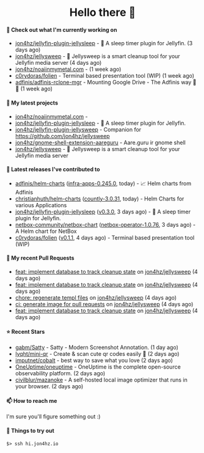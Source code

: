 <h1 align=center>Hello there 👋</h1>

#### 👷 Check out what I'm currently working on

- [jon4hz/jellyfin-plugin-jellysleep](https://github.com/jon4hz/jellyfin-plugin-jellysleep) - 🌙 A sleep timer plugin for Jellyfin. (3 days ago)
- [jon4hz/jellysweep](https://github.com/jon4hz/jellysweep) - 🧹 Jellysweep is a smart cleanup tool for your Jellyfin media server (4 days ago)
- [jon4hz/noaiinmymetal.com](https://github.com/jon4hz/noaiinmymetal.com) -  (1 week ago)
- [c0rydoras/folien](https://github.com/c0rydoras/folien) - Terminal based presentation tool (WIP) (1 week ago)
- [adfinis/adfinis-rclone-mgr](https://github.com/adfinis/adfinis-rclone-mgr) - Mounting Google Drive - The Adfinis way 🧙✨ (1 week ago)

#### 🌱 My latest projects

- [jon4hz/noaiinmymetal.com](https://github.com/jon4hz/noaiinmymetal.com) - 
- [jon4hz/jellyfin-plugin-jellysleep](https://github.com/jon4hz/jellyfin-plugin-jellysleep) - 🌙 A sleep timer plugin for Jellyfin.
- [jon4hz/jellyfin-plugin-jellysweep](https://github.com/jon4hz/jellyfin-plugin-jellysweep) - Companion for https://github.com/jon4hz/jellysweep
- [jon4hz/gnome-shell-extension-aareguru](https://github.com/jon4hz/gnome-shell-extension-aareguru) - Aare.guru ir gnome shell
- [jon4hz/jellysweep](https://github.com/jon4hz/jellysweep) - 🧹 Jellysweep is a smart cleanup tool for your Jellyfin media server

#### 🔭 Latest releases I've contributed to

- [adfinis/helm-charts](https://github.com/adfinis/helm-charts) ([infra-apps-0.245.0](https://github.com/adfinis/helm-charts/releases/tag/infra-apps-0.245.0), today) - 📈 Helm charts from Adfinis
- [christianhuth/helm-charts](https://github.com/christianhuth/helm-charts) ([countly-3.0.31](https://github.com/christianhuth/helm-charts/releases/tag/countly-3.0.31), today) - Helm Charts for various Applications
- [jon4hz/jellyfin-plugin-jellysleep](https://github.com/jon4hz/jellyfin-plugin-jellysleep) ([v0.3.0](https://github.com/jon4hz/jellyfin-plugin-jellysleep/releases/tag/v0.3.0), 3 days ago) - 🌙 A sleep timer plugin for Jellyfin.
- [netbox-community/netbox-chart](https://github.com/netbox-community/netbox-chart) ([netbox-operator-1.0.76](https://github.com/netbox-community/netbox-chart/releases/tag/netbox-operator-1.0.76), 3 days ago) - A Helm chart for NetBox
- [c0rydoras/folien](https://github.com/c0rydoras/folien) ([v0.1.1](https://github.com/c0rydoras/folien/releases/tag/v0.1.1), 4 days ago) - Terminal based presentation tool (WIP)

#### 🔨 My recent Pull Requests

- [feat: implement database to track cleanup state](https://github.com/jon4hz/jellysweep/pull/70) on [jon4hz/jellysweep](https://github.com/jon4hz/jellysweep) (4 days ago)
- [feat: implement database to track cleanup state](https://github.com/jon4hz/jellysweep/pull/69) on [jon4hz/jellysweep](https://github.com/jon4hz/jellysweep) (4 days ago)
- [chore: regenerate templ files](https://github.com/jon4hz/jellysweep/pull/68) on [jon4hz/jellysweep](https://github.com/jon4hz/jellysweep) (4 days ago)
- [ci: generate image for pull requests](https://github.com/jon4hz/jellysweep/pull/67) on [jon4hz/jellysweep](https://github.com/jon4hz/jellysweep) (4 days ago)
- [feat: implement database to track cleanup state](https://github.com/jon4hz/jellysweep/pull/66) on [jon4hz/jellysweep](https://github.com/jon4hz/jellysweep) (4 days ago)

#### ⭐ Recent Stars

- [gabm/Satty](https://github.com/gabm/Satty) - Satty - Modern Screenshot Annotation. (1 day ago)
- [lyqht/mini-qr](https://github.com/lyqht/mini-qr) - Create &amp; scan cute qr codes easily 👾 (2 days ago)
- [imputnet/cobalt](https://github.com/imputnet/cobalt) - best way to save what you love (2 days ago)
- [OneUptime/oneuptime](https://github.com/OneUptime/oneuptime) - OneUptime is the complete open-source observability platform. (2 days ago)
- [civilblur/mazanoke](https://github.com/civilblur/mazanoke) - A self-hosted local image optimizer that runs in your browser. (2 days ago)

#### 📫 How to reach me
I'm sure you'll figure something out :)

#### 👀 Things to try out
```
$> ssh hi.jon4hz.io
```